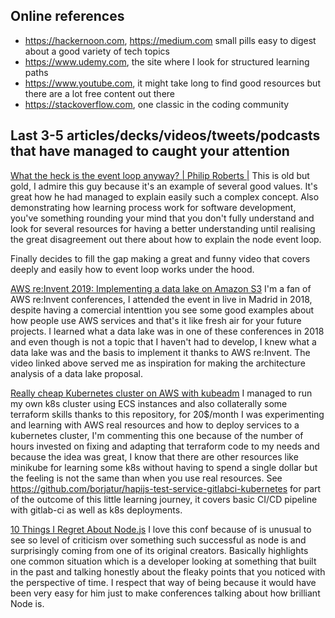 ## Online references

* https://hackernoon.com, https://medium.com small pills easy to digest about a good variety of tech topics
* https://www.udemy.com, the site where I look for structured learning paths
* https://www.youtube.com, it might take long to find good resources but there are a lot free content out there
* https://stackoverflow.com, one classic in the coding community

## Last 3-5 articles/decks/videos/tweets/podcasts that have managed to caught your attention

[What the heck is the event loop anyway? | Philip Roberts |](https://www.youtube.com/watch?v=8aGhZQkoFbQ)
This is old but gold, I admire this guy because it's an example of several good values. It's great how he had managed to explain easily such a complex concept. Also demonstrating how learning process work for software development, you've something rounding your mind that you don't fully understand and look for several resources for having a better understanding until realising the great disagreement out there about how to explain the node event loop.

Finally decides to fill the gap making a great and funny video that covers deeply and easily how to event loop works under the hood.

[AWS re:Invent 2019: Implementing a data lake on Amazon S3](https://www.youtube.com/watch?v=9MzaGFdPfg4)
I'm a fan of AWS re:Invent conferences, I attended the event in live in Madrid in 2018, despite having a comercial intenttion you see some good examples about how people use AWS services and that's it like fresh air for your future projects. I learned what a data lake was in one of these conferences in 2018 and even though is not a topic that I haven't had to develop, I knew what a data lake was and the basis to implement it thanks to AWS re:Invent. The video linked above served me as inspiration for making the architecture analysis of a data lake proposal.

[Really cheap Kubernetes cluster on AWS with kubeadm](https://github.com/cablespaghetti/kubeadm-aws)
I managed to run my own k8s cluster using ECS instances and also collaterally some terraform skills thanks to this repository, for 20$/month I was experimenting and learning with AWS real resources and how to deploy services to a kubernetes cluster, I'm commenting this one because of the number of hours invested on fixing and adapting that terraform code to my needs and because the idea was great, I know that there are other resources like minikube for learning some k8s without having to spend a single dollar but the feeling is not the same than when you use real resources. See https://github.com/borjatur/hapijs-test-service-gitlabci-kubernetes for part of the outcome of this little learning journey, it covers basic CI/CD pipeline with gitlab-ci as well as k8s deployments.

[10 Things I Regret About Node.js](https://www.youtube.com/watch?v=M3BM9TB-8yA)
I love this conf because of is unusual to see so level of criticism over something such successful as node is and surprisingly coming from one of its original creators. Basically highlights one common situation which is a developer looking at something that built in the past and talking honestly about the fleaky points that you noticed with the perspective of time. I respect that way of being because it would have been very easy for him just to make conferences talking about how brilliant Node is.

